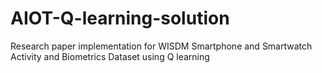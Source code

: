 # AIOT-Q-learning-solution
Research paper implementation for WISDM Smartphone and Smartwatch Activity and Biometrics Dataset using Q learning

